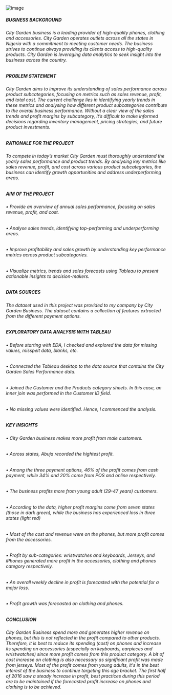![image](https://github.com/user-attachments/assets/3f088434-e2a8-4d0c-a4e7-b52996558808)

##### BUSINESS BACKGROUND
###### City Garden business is a leading provider of high-quality phones, clothing and accessories. City Garden operates outlets across all the states in Nigeria with a commitment to meeting customer needs. The business strives to continue always providing its clients access to high-quality products. City Garden is leveraging data analytics to seek insight into the business across the country. 

##### PROBLEM STATEMENT 
###### City Garden aims to improve its understanding of sales performance across product subcategories, focusing on metrics such as sales revenue, profit, and total cost. The current challenge lies in identifying yearly trends in these metrics and analysing how different product subcategories contribute to the overall business performance. Without a clear view of the sales trends and profit margins by subcategory, it’s difficult to make informed decisions regarding inventory management, pricing strategies, and future product investments. 

##### RATIONALE FOR THE PROJECT 
###### To compete in today’s market City Garden must thoroughly understand the yearly sales performance and product trends. By analysing key metrics like sales revenue, profit, and cost across various product subcategories, the business can identify growth opportunities and address underperforming areas.

##### AIM OF THE PROJECT
###### •	Provide an overview of annual sales performance, focusing on sales revenue, profit, and cost.
###### •	Analyse sales trends, identifying top-performing and underperforming areas.
###### •	Improve profitability and sales growth by understanding key performance metrics across product subcategories. 
###### •	Visualize metrics, trends and sales forecasts using Tableau to present actionable insights to decision-makers.

##### DATA SOURCES
###### The dataset used in this project was provided to my company by City Garden Business. The dataset contains a collection of features extracted from the different payment options. 

##### EXPLORATORY DATA ANALYSIS WITH TABLEAU
###### •	Before starting with EDA, I checked and explored the data for missing values, misspelt data, blanks, etc. 
###### •	Connected the Tableau desktop to the data source that contains the City Garden Sales Performance data.
###### •	Joined the Customer and the Products category sheets. In this case, an inner join was performed in the Customer ID field.
###### •	No missing values were identified. Hence, I commenced the analysis.

##### KEY INSIGHTS
###### •	City Garden business makes more profit from male customers.
###### •	Across states, Abuja recorded the hightest profit.
###### •	Among the three payment options, 46% of the profit comes from cash payment, while 34% and 20% come from POS and online respectively.  
###### •	The business profits more from young adult (29-47 years) customers.
###### •	According to the data, higher profit margins come from seven states (those in dark green), while the business has experienced loss in three states (light red)
###### •	Most of the cost and revenue were on the phones, but more profit comes from the accessories. 
###### •	Profit by sub-categories: wristwatches and keyboards, Jerseys, and iPhones generated more profit in the accessories, clothing and phones category respectively.  
###### •	An overall weekly decline in profit is forecasted with the potential for a major loss.
###### •	Profit growth was forecasted on clothing and phones.

##### CONCLUSION
###### City Garden Business spend more and generates higher revenue on phones, but this is not reflected in the profit compared to other products. Therefore, it is best to reduce its spending (cost) on phones and increase its spending on accessories (especially on keyboards, earpieces and wristwatches) since more profit comes from this product category. A bit of cost increase on clothing is also necessary as significant profit was made from jerseys. Most of the profit comes from young adults, it's in the best interest of the business to continue targeting this age bracket. The first half of 2016 saw a steady increase in profit, best practices during this period are to be maintained if the forecasted profit increase on phones and clothing is to be achieved.   
